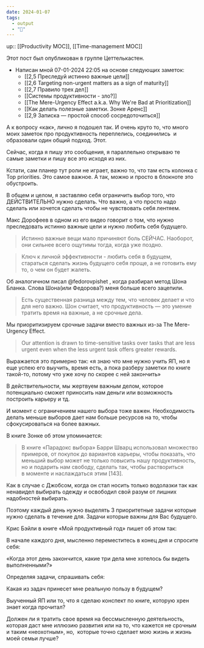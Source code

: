 ```yaml
---
date: 2024-01-07
tags:
  - output
  - "🌳"
---
```

up:: [[Productivity MOC]], [[Time-management MOC]]

Этот пост был опубликован в группе Цеттелькастен.

- Написан мной 07-01-2024 22:05 на основе следующих заметок:
	- [[2,5 Преследуй истинно важные цели]]
	- [[2,6 Targeting non-urgent matters as a sign of maturity]]
	- [[2,7 Правило трех дел]]
	- [[Системы продуктивности - зло?]]
	- [[The Mere-Urgency Effect a.k.a. Why We're Bad at Prioritization]]
	- [[Как делать полезные заметки. Зонке Аренс]]
	- [[2,9 Записка — простой способ сосредоточиться]]


А к вопросу «как», лично я подошел так. И очень круто то, что много моих заметок про продуктивность переплелись, соединились  и образовали один общий подход. Этот.

Сейчас, когда я пишу это сообщения, я параллельно открываю те самые заметки и пишу все это исходя из них. 

Кстати, сам планер тут роли не играет, важно то, что там есть колонка с Top priorities. Это самое важное. А так, можно и просто в блокноте это обустроить.

В общем и целом, я заставляю себя ограничить выбор того, что ДЕЙСТВИТЕЛЬНО нужно сделать. Что важно, а что просто надо сделать или хочется сделать чтобы не чувствовать себя лентяем.

Макс Дорофеев в одном из его видео говорит о том, что нужно преследовать истинно важные цели и нужно любить себя будущего. 

>Истинно важные вещи мало причиняют боль СЕЙЧАС. Наоборот, они сильнее всего ощутимы тогда, когда уже поздно.

>Ключ к личной эффективности - любить себя в будущем, стараться сделать жизнь будущего себя проще, а не готовить ему то, о чем он будет жалеть.

Об аналогичном писал @fedorovpishet , когда разбирал метод Шона Бланка. Слова Шона(или Федорова?) меня больше всего зацепили.
 
>Есть существенная разница между тем, что человек делает и что для него важно. Шон считает, что продуктивность — это умение тратить время на важные, а не срочные дела.

Мы приоритизируем срочные задачи вместо важных из-за The Mere-Urgency Effect.

>Our attention is drawn to time-sensitive tasks over tasks that are less urgent even when the less urgent task offers greater rewards.


Выражается это примерно так: «я знаю что мне нужно учить ЯП, но я еще успею его выучить, время есть, а пока разберу заметки по книге такой-то, потому что уже хочу по скорее с ней закончить»
 

В действительности, мы жертвуем важным делом, которое потенциально сможет приносить нам деньги или возможность построить карьеру и тд.
  

И момент с ограничением нашего выбора тоже важен. Необходимость делать меньше выборов дает нам больше ресурсов на то, чтобы сфокусироваться на более важных.   

В книге Зонке об этом упоминается: 

>В книге «Парадокс выбора» Барри Шварц использовал множество примеров, от покупок до вариантов карьеры, чтобы показать, что меньший выбор может не только повысить нашу продуктивность, но и подарить нам свободу, сделать так, чтобы раствориться в моменте и наслаждаться этим [143].

Как в случае с Джобсом, когда он стал носить только водолазки так как ненавидел выбирать одежду и освободил свой разум от лишних надобностей выбирать.

Поэтому каждый день нужно выделять 3 приоритетные задачи которые нужно сделать в течение для. Задачи которые важны для Вас будущего.
 
Крис Бэйли в книге «Мой продуктивный год» пишет об этом так: 
  
В начале каждого дня, мысленно переместитесь в конец дня и спросите себя:


«Когда этот день закончится, какие три дела мне хотелось бы видеть выполненными?» 

Определяя задачи, спрашивать себя:

Какая из задач принесет мне реальную пользу в будущем?

Выученный ЯП или то, что я сделаю конспект по книге, которую хрен знает когда прочитал?

Должен ли я тратить свое время на бессмысленную деятельность, которая даст мне иллюзию развития или на то, что кажется не срочным и таким «неохотным», но,  которые точно сделает мою жизнь и жизнь моей семьи лучше?